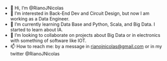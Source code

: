 - 👋 Hi, I’m @RianoJNicolas
- 👀 I’m interested in Back-End Dev and Circuit Design, but now I am working as a Data Engineer.
- 🌱 I’m currently learning Data Base and Python, Scala, and Big Data. I started to learn about IA. 
- 💞️ I’m looking to collaborate on projects about Big Data or in electronics with something of software like IOT.
- 📫 How to reach me: by a message in rianojnicolas@gmail.com or in my twitter @RianoJNicolas

<!---
RianoJNicolas/RianoJNicolas is a ✨ special ✨ repository because its `README.md` (this file) appears on your GitHub profile.
You can click the Preview link to take a look at your changes.
--->

